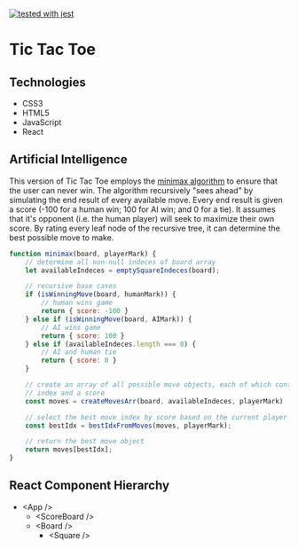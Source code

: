 [![tested with jest](https://img.shields.io/badge/tested_with-jest-99424f.svg)](https://github.com/facebook/jest)

# Tic Tac Toe #

## Technologies ## 
* CSS3 
* HTML5
* JavaScript
* React

## Artificial Intelligence ## 
This version of Tic Tac Toe employs the [minimax algorithm](https://en.wikipedia.org/wiki/Minimax) to ensure that the user can never win. The algorithm recursively "sees ahead" by simulating the end result of every available move. Every end result is given a score (-100 for a human win; 100 for AI win; and 0 for a tie). It assumes that it's opponent (i.e. the human player) will seek to maximize their own score. By rating every leaf node of the recursive tree, it can determine the best possible move to make. 

```JavaScript
function minimax(board, playerMark) {
    // determine all non-null indeces of board array 
    let availableIndeces = emptySquareIndeces(board);

    // recursive base cases  
    if (isWinningMove(board, humanMark)) {
        // human wins game
        return { score: -100 }
    } else if (isWinningMove(board, AIMark)) {
        // AI wins game 
        return { score: 100 }
    } else if (availableIndeces.length === 0) {
        // AI and human tie 
        return { score: 0 }
    }

    // create an array of all possible move objects, each of which contains an 
    // index and a score
    const moves = createMovesArr(board, availableIndeces, playerMark)

    // select the best move index by score based on the current player 
    const bestIdx = bestIdxFromMoves(moves, playerMark);

    // return the best move object
    return moves[bestIdx];
}
``` 

## React Component Hierarchy ## 
* \<App /> 
    * \<ScoreBoard /> 
    * \<Board /> 
        * \<Square />  

